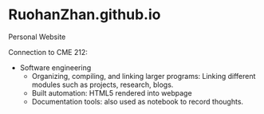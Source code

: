 # RuohanZhan.github.io

Personal Website

Connection to CME 212: 
+ Software engineering
  * Organizing, compiling, and linking larger programs: Linking different modules such as projects, research, blogs.
  * Built automation: HTML5 rendered into webpage
  * Documentation tools: also used as notebook to record thoughts.
